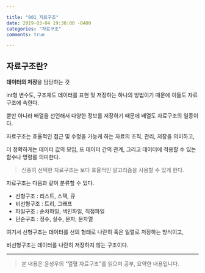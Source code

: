 ```yaml
---

title: "001_자료구조"
date: 2019-03-04 19:30:00 -0400
categories: "자료구조"
comments: true

---
```




## 자료구조란?

**데이터의 저장**을 담당하는 것

int형 변수도, 구조체도 데이터를 표현 및 저장하는 하나의 방법이기 때문에 이들도 자료구조에 속한다.

뿐만 아니라 배열을 선언해서 다양한 정보를 저장하기 때문에 배열도 자료구조의 일종이다.

자료구조는 효율적인 접근 및 수정을 가능케 하는 자료의 조직, 관리, 저장을 의미하고,

더 정확하게는 데이터 값의 모임, 또 데이터 간의 관계, 그리고 데이터에 적용할 수 있는 함수나 명령를 의미한다.

> 신중히 선택한 자료구조는 보다 효율적인 알고리즘을 사용할 수 있게 한다.



자료구조는 다음과 같이 분류할 수 있다.

- 선형구조 : 리스트, 스택, 큐
- 비선형구조 : 트리, 그래프
- 파일구조 : 순차파일, 색인파일, 직접파일
- 단순구조 : 정수, 실수, 문자, 문자열

여기서 선형구조는 데이터를 선의 형태로 나란히 혹은 일렬로 저장하는 방식이고,

비선형구조는 데이터를 나란히 저장하지 않는 구조이다.





------
> 본 내용은 윤성우의 "열혈 자료구조"를 읽으며 공부, 요약한 내용입니다.
